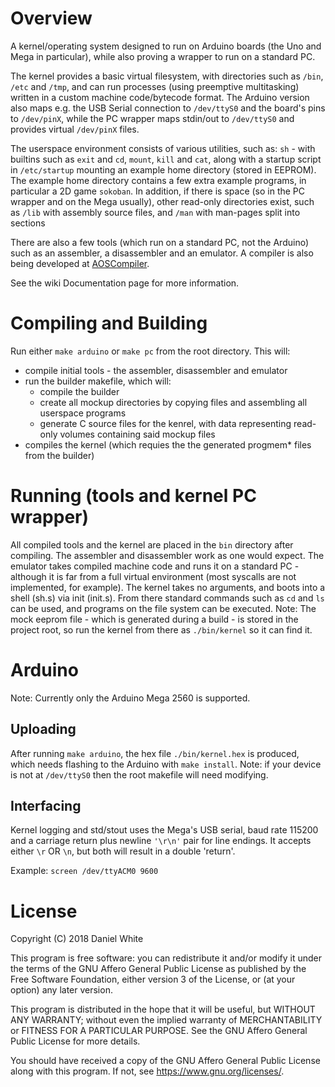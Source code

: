 # Overview
A kernel/operating system designed to run on Arduino boards (the Uno and Mega in particular), while also proving a wrapper to run on a standard PC.

The kernel provides a basic virtual filesystem, with directories such as ``/bin``, ``/etc`` and ``/tmp``, and can run processes (using preemptive multitasking) written in a custom machine code/bytecode format. The Arduino version also maps e.g. the USB Serial connection to ``/dev/ttyS0`` and the board's pins to ``/dev/pinX``, while the PC wrapper maps stdin/out to ``/dev/ttyS0`` and provides virtual ``/dev/pinX`` files.

The userspace environment consists of various utilities, such as: ``sh`` - with builtins such as ``exit`` and ``cd``, ``mount``, ``kill`` and ``cat``, along with a startup script in ``/etc/startup`` mounting an example home directory (stored in EEPROM). The example home directory contains a few extra example programs, in particular a 2D game ``sokoban``. In addition, if there is space (so in the PC wrapper and on the Mega usually), other read-only directories exist, such as ``/lib`` with assembly source files, and ``/man`` with man-pages split into sections

There are also a few tools (which run on a standard PC, not the Arduino) such as an assembler, a disassembler and an emulator. A compiler is also being developed at [AOSCompiler](https://github.com/DanielWhite94/AOSCompiler).

See the wiki Documentation page for more information.

# Compiling and Building
Run either ``make arduino`` or ``make pc`` from the root directory.
This will:

* compile initial tools - the assembler, disassembler and emulator
* run the builder makefile, which will:
	* compile the builder
	* create all mockup directories by copying files and assembling all userspace programs
	* generate C source files for the kenrel, with data representing read-only volumes containing said mockup files
* compiles the kernel (which requies the the generated progmem* files from the builder)

# Running (tools and kernel PC wrapper)
All compiled tools and the kernel are placed in the ``bin`` directory after compiling. The assembler and disassembler work as one would expect. The emulator takes compiled machine code and runs it on a standard PC - although it is far from a full virtual environment (most syscalls are not implemented, for example). The kernel takes no arguments, and boots into a shell (sh.s) via init (init.s). From there standard commands such as ``cd`` and ``ls`` can be used, and programs on the file system can be executed. Note: The mock eeprom file - which is generated during a build - is stored in the project root, so run the kernel from there as ``./bin/kernel`` so it can find it.

# Arduino
Note: Currently only the Arduino Mega 2560 is supported.

## Uploading
After running ``make arduino``, the hex file ``./bin/kernel.hex`` is produced, which needs flashing to the Arduino with ``make install``. Note: if your device is not at ``/dev/ttyS0`` then the root makefile will need modifying.

## Interfacing
Kernel logging and std/stout uses the Mega's USB serial, baud rate 115200 and a carriage return plus newline ``'\r\n'`` pair for line endings. It accepts either ``\r`` OR ``\n``, but both will result in a double 'return'.

Example: ``screen /dev/ttyACM0 9600``

# License
Copyright (C) 2018 Daniel White

This program is free software: you can redistribute it and/or modify
it under the terms of the GNU Affero General Public License as published
by the Free Software Foundation, either version 3 of the License, or
(at your option) any later version.

This program is distributed in the hope that it will be useful,
but WITHOUT ANY WARRANTY; without even the implied warranty of
MERCHANTABILITY or FITNESS FOR A PARTICULAR PURPOSE.  See the
GNU Affero General Public License for more details.

You should have received a copy of the GNU Affero General Public License
along with this program.  If not, see <https://www.gnu.org/licenses/>.
